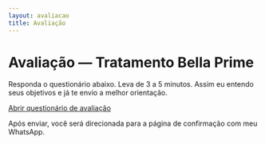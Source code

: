 ```yaml
---
layout: avaliacao
title: Avaliação
---
```


<div class="container prose">
  <h1>Avaliação — Tratamento Bella Prime</h1>
  <p>Responda o questionário abaixo. Leva de 3 a 5 minutos. Assim eu entendo seus objetivos e já te envio a melhor orientação.</p>

  <p>
    <a class="btn" href="https://docs.google.com/forms/d/e/1FAIpQLSc5gYXFmf8mT6ELaK2sm5b2i02Pd3EpLW-1i3Ko0ODGajbngw/viewform?usp=header" target="_blank" rel="noopener">
      Abrir questionário de avaliação
    </a>
  </p>

  <p class="small">Após enviar, você será direcionada para a página de confirmação com meu WhatsApp.</p>
</div>
